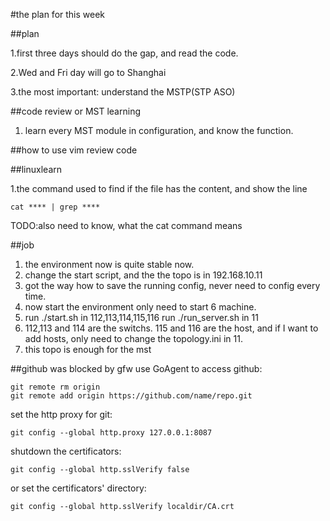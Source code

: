 #the plan for this week

##plan

1.first three days should do the gap, and read the code.

2.Wed and Fri day will go to Shanghai

3.the most important: understand the MSTP(STP ASO)

##code review or MST learning

1. learn every MST module in configuration, and know the function.

##how to use vim review code

##linuxlearn

1.the command used to find if the file has the content, and show the line
   
    cat **** | grep ****
TODO:also need to know, what the cat command means

##job
1. the environment now is quite stable now.
2. change the start script, and the the topo is in 192.168.10.11
3. got the way how to save the running config, never need to config every time.
4. now start the environment only need to start 6 machine.
5. run ./start.sh in 112,113,114,115,116 run ./run_server.sh in 11
6. 112,113 and 114 are the switchs. 115 and 116 are the host, and if I want to add hosts, only need to change the topology.ini in 11.
7. this topo is enough for the mst 


##github was blocked by gfw
use GoAgent to access github:
    
    git remote rm origin
    git remote add origin https://github.com/name/repo.git

set the http proxy for git:
    
    git config --global http.proxy 127.0.0.1:8087

shutdown the certificators:
    
    git config --global http.sslVerify false

or set the certificators' directory:

    git config --global http.sslVerify localdir/CA.crt


